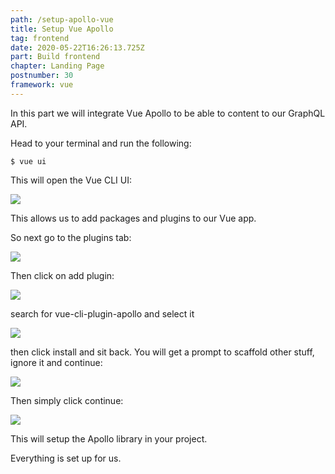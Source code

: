 ```yaml
---
path: /setup-apollo-vue
title: Setup Vue Apollo
tag: frontend
date: 2020-05-22T16:26:13.725Z
part: Build frontend
chapter: Landing Page
postnumber: 30
framework: vue
---
```


In this part we will integrate Vue Apollo to be able to content to our GraphQL API.

Head to your terminal and run the following:

```
$ vue ui
```

This will open the Vue CLI UI:

![](/uploads/step_one_cli.png)

This allows us to add packages and plugins to our Vue app.

So next go to the plugins tab:

![](/uploads/step_two_cli.png)

Then click on add plugin:

![](/uploads/step_three_cli.png)

search for vue-cli-plugin-apollo and select it

![](/uploads/step_four_cli.png)

then click install and sit back. You will get a prompt to scaffold other stuff, ignore it and continue:

![](/uploads/step_five_cli.png)

Then simply click continue:

![](/uploads/step_six_cli.png)

This will setup the Apollo library in your project.

Everything is set up for us.
